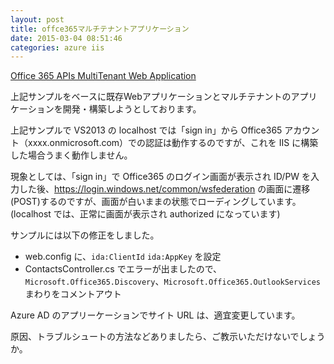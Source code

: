 ```yaml
---
layout: post
title: offce365マルチテナントアプリケーション
date: 2015-03-04 08:51:46
categories: azure iis
---
```

<p><a href="https://github.com/OfficeDev/O365-WebApp-MultiTenant" rel="nofollow">Office 365 APIs MultiTenant Web Application</a></p>

<p>上記サンプルをベースに既存Webアプリケーションとマルチテナントのアプリケーションを開発・構築しようとしております。</p>

<p>上記サンプルで VS2013 の localhost では「sign in」から Office365 アカウント（xxxx.onmicrosoft.com）での認証は動作するのですが、これを IIS に構築した場合うまく動作しません。</p>

<p>現象としては、「sign in」で Office365 のログイン画面が表示され ID/PW を入力した後、<a href="https://login.windows.net/common/wsfederation" rel="nofollow">https://login.windows.net/common/wsfederation</a> の画面に遷移(POST)するのですが、画面が白いままの状態でローディングしています。(localhost では、正常に画面が表示され authorized になっています)</p>

<p>サンプルには以下の修正をしました。</p>

<ul>
<li>web.config に、<code>ida:ClientId</code> <code>ida:AppKey</code> を設定</li>
<li>ContactsController.cs でエラーが出ましたので、<code>Microsoft.Office365.Discovery</code>、<code>Microsoft.Office365.OutlookServices</code> まわりをコメントアウト</li>
</ul>

<p>Azure AD のアプリーケーションでサイト URL は、適宜変更しています。</p>

<p>原因、トラブルシュートの方法などありましたら、ご教示いただけないでしょうか。</p>
